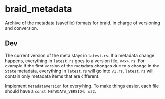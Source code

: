 # braid_metadata

Archive of the metadata (savefile) formats for braid. In charge of versioning
and conversion.

## Dev

The current version of the meta stays in `latest.rs`. If a metadata change
happens, everything in `latest.rs` goes to a version file, `v<x>.rs`. For
example if the first version of the metadata changes due to a change in the
`State` metadata, everything in `latest.rs` will go into `v1.rs`. `latest.rs`
will contain only metadata items that are different.

Implement `MetadataVersion` for everything. To make things easier, each file
should have a `const METADATA_VERSION: u32`.

